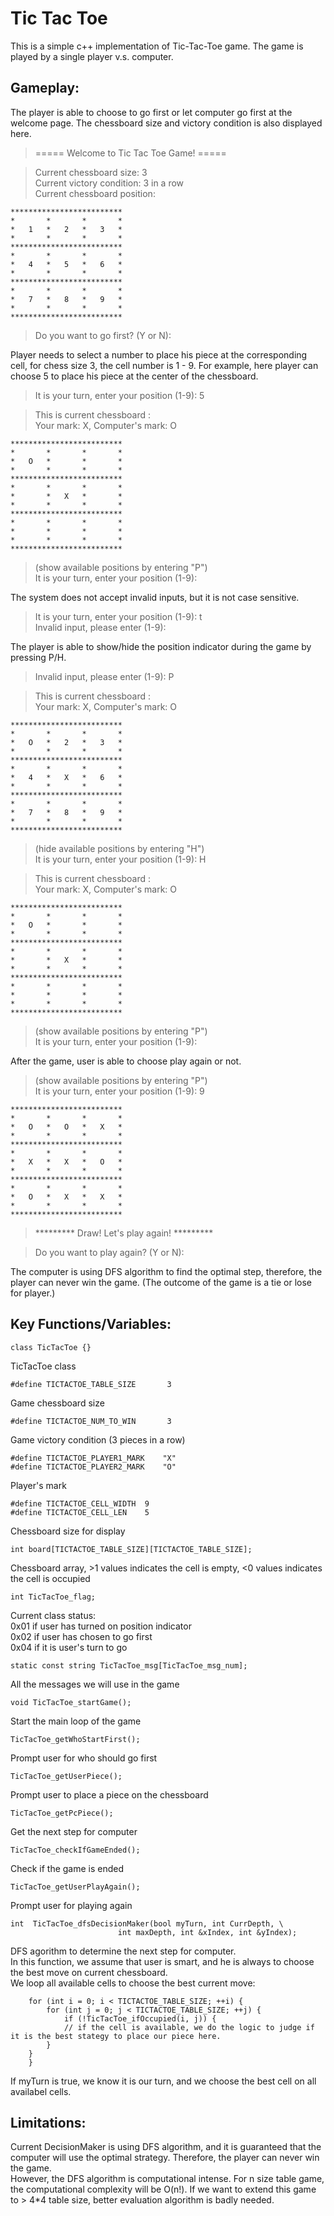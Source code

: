 # Tic Tac Toe

This is a simple c++ implementation of Tic-Tac-Toe game. The game is played by a single player v.s. computer.

## Gameplay:

The player is able to choose to go first or let computer go first at the welcome page.
The chessboard size and victory condition is also displayed here.

>===== Welcome to Tic Tac Toe Game! =====

>Current chessboard size: 3<br/>
>Current victory condition: 3 in a row<br/>
>Current chessboard position:<br/>

	*************************
	*       *       *       *
	*   1   *   2   *   3   *
	*       *       *       *
	*************************
	*       *       *       *
	*   4   *   5   *   6   *
	*       *       *       *
	*************************
	*       *       *       *
	*   7   *   8   *   9   *
	*       *       *       *
	*************************

>Do you want to go first? (Y or N):<br/>

Player needs to select a number to place his piece at the corresponding cell, for chess size 3, the cell number is 1 - 9.
For example, here player can choose 5 to place his piece at the center of the chessboard.


>It is your turn, enter your position (1-9): 5

>This is current chessboard :<br/>
>Your mark: X,  Computer's mark: O

	*************************
	*       *       *       *
	*   O   *       *       *
	*       *       *       *
	*************************
	*       *       *       *
	*       *   X   *       *
	*       *       *       *
	*************************
	*       *       *       *
	*       *       *       *
	*       *       *       *
	*************************

>(show available positions by entering "P")<br/>
>It is your turn, enter your position (1-9):

The system does not accept invalid inputs, but it is not case sensitive.

>It is your turn, enter your position (1-9): t<br/>
>Invalid input, please enter (1-9): 

The player is able to show/hide the position indicator during the game by pressing P/H.

>Invalid input, please enter (1-9): P

>This is current chessboard :<br/>
>Your mark: X,  Computer's mark: O

	*************************
	*       *       *       *
	*   O   *   2   *   3   *
	*       *       *       *
	*************************
	*       *       *       *
	*   4   *   X   *   6   *
	*       *       *       *
	*************************
	*       *       *       *
	*   7   *   8   *   9   *
	*       *       *       *
	*************************

>(hide available positions by entering "H")<br/>
>It is your turn, enter your position (1-9): H

>This is current chessboard :<br/>
>Your mark: X,  Computer's mark: O

	*************************
	*       *       *       *
	*   O   *       *       *
	*       *       *       *
	*************************
	*       *       *       *
	*       *   X   *       *
	*       *       *       *
	*************************
	*       *       *       *
	*       *       *       *
	*       *       *       *
	*************************

>(show available positions by entering "P")<br/>
>It is your turn, enter your position (1-9):

After the game, user is able to choose play again or not.

>(show available positions by entering "P")<br/>
>It is your turn, enter your position (1-9): 9

	*************************
	*       *       *       *
	*   O   *   O   *   X   *
	*       *       *       *
	*************************
	*       *       *       *
	*   X   *   X   *   O   *
	*       *       *       *
	*************************
	*       *       *       *
	*   O   *   X   *   X   *
	*       *       *       *
	*************************

>\*\*\*\*\*\*\*\*\* Draw! Let's play again! \*\*\*\*\*\*\*\*\*


>Do you want to play again? (Y or N):

The computer is using DFS algorithm to find the optimal step, therefore, the player can never win the game. (The outcome of the game is a tie or lose for player.)

## Key Functions/Variables:

```ccp
class TicTacToe {}
```
TicTacToe class

```ccp
#define TICTACTOE_TABLE_SIZE       3
```
Game chessboard size

```ccp
#define TICTACTOE_NUM_TO_WIN       3
```
Game victory condition (3 pieces in a row)

```ccp
#define TICTACTOE_PLAYER1_MARK    "X"
#define TICTACTOE_PLAYER2_MARK    "O"
```
Player's mark

```ccp
#define TICTACTOE_CELL_WIDTH  9
#define TICTACTOE_CELL_LEN    5
```
Chessboard size for display

```ccp
int board[TICTACTOE_TABLE_SIZE][TICTACTOE_TABLE_SIZE];
```
Chessboard array, >1 values indicates the cell is empty, <0 values indicates the cell is occupied

```ccp
int TicTacToe_flag;
```
Current class status:<br/>
0x01  if user has turned on position indicator<br/>
0x02  if user has chosen to go first<br/>
0x04  if it is user's turn to go

```ccp
static const string TicTacToe_msg[TicTacToe_msg_num];
```
All the messages we will use in the game

```ccp
void TicTacToe_startGame();
```
Start the main loop of the game

```ccp
TicTacToe_getWhoStartFirst();
```
Prompt user for who should go first

```ccp
TicTacToe_getUserPiece();
```
Prompt user to place a piece on the chessboard

```ccp
TicTacToe_getPcPiece();
```
Get the next step for computer

```ccp
TicTacToe_checkIfGameEnded();
```
Check if the game is ended

```ccp
TicTacToe_getUserPlayAgain();
```
Prompt user for playing again

```ccp
int  TicTacToe_dfsDecisionMaker(bool myTurn, int CurrDepth, \
                        int maxDepth, int &xIndex, int &yIndex);
```
DFS agorithm to determine the next step for computer.<br/>
In this function, we assume that user is smart, and he is always to choose the best move on current chessboard.<br/>
We loop all available cells to choose the best current move:
```ccp
    for (int i = 0; i < TICTACTOE_TABLE_SIZE; ++i) {
        for (int j = 0; j < TICTACTOE_TABLE_SIZE; ++j) {
            if (!TicTacToe_ifOccupied(i, j)) {
	    	// if the cell is available, we do the logic to judge if it is the best stategy to place our piece here.
	    }
	}
    }
```
If myTurn is true, we know it is our turn, and we choose the best cell on all availabel cells.



## Limitations:

Current DecisionMaker is using DFS algorithm, and it is guaranteed that the computer will use the optimal strategy. Therefore, the player can never win the game.<br/>
However, the DFS algorithm is computational intense. For n size table game, the computational complexity will be O(n!). If we want to extend this game to > 4\*4 table size, better evaluation algorithm is badly needed.
